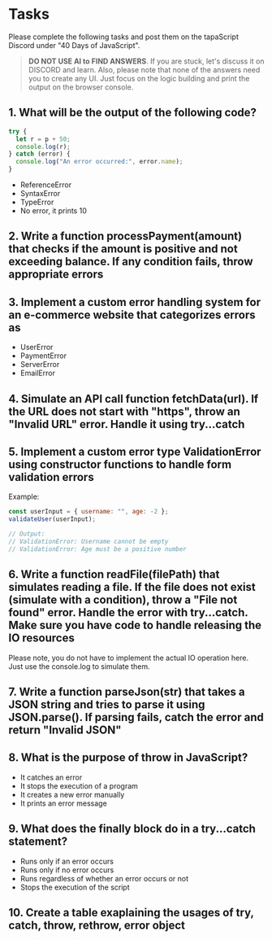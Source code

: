 # Tasks

Please complete the following tasks and post them on the tapaScript Discord under "40 Days of JavaScript".

> **DO NOT USE AI to FIND ANSWERS**. If you are stuck, let's discuss it on DISCORD and learn. Also, please note that none of the answers need you to create any UI. Just focus on the logic building and print the output on the browser console.

## 1. What will be the output of the following code?

```js
try {
  let r = p + 50;
  console.log(r);
} catch (error) {
  console.log("An error occurred:", error.name);
}
```

- ReferenceError
- SyntaxError
- TypeError
- No error, it prints 10

## 2. Write a function processPayment(amount) that checks if the amount is positive and not exceeding balance. If any condition fails, throw appropriate errors

## 3. Implement a custom error handling system for an e-commerce website that categorizes errors as

- UserError
- PaymentError
- ServerError
- EmailError

## 4. Simulate an API call function fetchData(url). If the URL does not start with "https", throw an "Invalid URL" error. Handle it using try...catch

## 5. Implement a custom error type ValidationError using constructor functions to handle form validation errors

Example:

```js
const userInput = { username: "", age: -2 };
validateUser(userInput);

// Output:
// ValidationError: Username cannot be empty
// ValidationError: Age must be a positive number
```

## 6. Write a function readFile(filePath) that simulates reading a file. If the file does not exist (simulate with a condition), throw a "File not found" error. Handle the error with try...catch. Make sure you have code to handle releasing the IO resources

Please note, you do not have to implement the actual IO operation here. Just use the console.log to simulate them.

## 7. Write a function parseJson(str) that takes a JSON string and tries to parse it using JSON.parse(). If parsing fails, catch the error and return "Invalid JSON"

## 8. What is the purpose of throw in JavaScript?

- It catches an error
- It stops the execution of a program
- It creates a new error manually
- It prints an error message

## 9. What does the finally block do in a try...catch statement?

- Runs only if an error occurs
- Runs only if no error occurs
- Runs regardless of whether an error occurs or not
- Stops the execution of the script

## 10. Create a table exaplaining the usages of try, catch, throw, rethrow, error object
